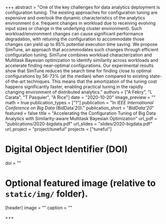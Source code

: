+++
abstract = "One of the key challenges for data analytics deployment is configuration tuning. The existing approaches for configuration tuning are expensive and overlook the dynamic characteristics of the analytics environment (i.e. frequent changes in workload due to receiving evolving input sizes or change in the underlying cluster environment). Such workload/environment changes can cause significant performance degradation, with retuning the configuration to accommodate those changes can yield up to 85% potential execution time saving. We propose SimTune, an approach that accommodates such changes through efficient configuration tuning. SimTune combines workload characterization and Multitask Bayesian optimization to identify similarity across workloads and accelerate finding near-optimal configurations. Our experimental results show that SimTune reduces the search time for finding close to optimal configurations by 56-73% (at the median) when compared to existing state-of-the-art techniques. This means that the amortization of the tuning cost happens significantly faster, enabling practical tuning in the rapidly changing environment of distributed analytics."
authors = ["A Fekry", "L Carata", "T Pasquier", "A Rice"]
date = "2020-10-20"
image_preview = ""
math = true
publication_types = ["1"]
publication = "In *IEEE International Conference on Big Data* (BidData'20)."
publication_short = "*BidData'20*"
featured = false
title = "Accelerating the Configuration Tuning of Big Data Analytics with Similarity-aware Multitask Bayesian Optimization"
url_pdf = "publications/2020-bigdata.pdf"
url_slides = "slides/2020-bigdata.pdf"
url_project = "project/tuneful"
projects = ["tuneful"]

# Digital Object Identifier (DOI)
doi = ""

# Optional featured image (relative to `static/img/` folder).
[header]
image = ""
caption = ""

+++

